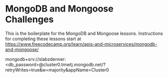 # MongoDB and Mongoose Challenges

This is the boilerplate for the MongoDB and Mongoose lessons. Instructions for completing these lessons start at https://www.freecodecamp.org/learn/apis-and-microservices/mongodb-and-mongoose/

mongodb+srv://slabzdenner:<db_password>@cluster0.tmwtj.mongodb.net/?retryWrites=true&w=majority&appName=Cluster0